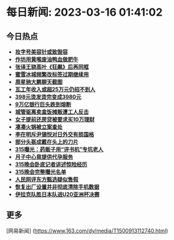 
# 每日新闻: 2023-03-16 01:41:02
## 今日热点

- **[妆字号美容针或致毁容](https://www.163.com/search?keyword=%E5%A6%86%E5%AD%97%E5%8F%B7%E7%BE%8E%E5%AE%B9%E9%92%88%E6%88%96%E8%87%B4%E6%AF%81%E5%AE%B9)**
- **[作坊用黄喉废油鸭血做肥牛](https://www.163.com/search?keyword=%E4%BD%9C%E5%9D%8A%E7%94%A8%E9%BB%84%E5%96%89%E5%BA%9F%E6%B2%B9%E9%B8%AD%E8%A1%80%E5%81%9A%E8%82%A5%E7%89%9B)**
- **[张译王骁高叶《狂飙》后再同框](https://www.163.com/search?keyword=%E5%BC%A0%E8%AF%91%E7%8E%8B%E9%AA%81%E9%AB%98%E5%8F%B6%E3%80%8A%E7%8B%82%E9%A3%99%E3%80%8B%E5%90%8E%E5%86%8D%E5%90%8C%E6%A1%86)**
- **[蜜雪冰城频繁改标签过期继续用](https://www.163.com/search?keyword=%E8%9C%9C%E9%9B%AA%E5%86%B0%E5%9F%8E%E9%A2%91%E7%B9%81%E6%94%B9%E6%A0%87%E7%AD%BE%E8%BF%87%E6%9C%9F%E7%BB%A7%E7%BB%AD%E7%94%A8)**
- **[周星驰大鹏聊天截图](https://www.163.com/search?keyword=%E5%91%A8%E6%98%9F%E9%A9%B0%E5%A4%A7%E9%B9%8F%E8%81%8A%E5%A4%A9%E6%88%AA%E5%9B%BE)**
- **[瓦工年收入或超25万元仍招不到人](https://www.163.com/search?keyword=%E7%93%A6%E5%B7%A5%E5%B9%B4%E6%94%B6%E5%85%A5%E6%88%96%E8%B6%8525%E4%B8%87%E5%85%83%E4%BB%8D%E6%8B%9B%E4%B8%8D%E5%88%B0%E4%BA%BA)**
- **[398元烫发烫完变成3980元](https://www.163.com/search?keyword=398%E5%85%83%E7%83%AB%E5%8F%91%E7%83%AB%E5%AE%8C%E5%8F%98%E6%88%903980%E5%85%83)**
- **[9万亿银行巨头跌到熔断](https://www.163.com/search?keyword=9%E4%B8%87%E4%BA%BF%E9%93%B6%E8%A1%8C%E5%B7%A8%E5%A4%B4%E8%B7%8C%E5%88%B0%E7%86%94%E6%96%AD)**
- **[城管驱离卖盒饭摊贩遭工人反击](https://www.163.com/search?keyword=%E5%9F%8E%E7%AE%A1%E9%A9%B1%E7%A6%BB%E5%8D%96%E7%9B%92%E9%A5%AD%E6%91%8A%E8%B4%A9%E9%81%AD%E5%B7%A5%E4%BA%BA%E5%8F%8D%E5%87%BB)**
- **[女子提前还房贷被要求买10万理财](https://www.163.com/search?keyword=%E5%A5%B3%E5%AD%90%E6%8F%90%E5%89%8D%E8%BF%98%E6%88%BF%E8%B4%B7%E8%A2%AB%E8%A6%81%E6%B1%82%E4%B9%B010%E4%B8%87%E7%90%86%E8%B4%A2)**
- **[凑凑火锅被立案查处](https://www.163.com/search?keyword=%E5%87%91%E5%87%91%E7%81%AB%E9%94%85%E8%A2%AB%E7%AB%8B%E6%A1%88%E6%9F%A5%E5%A4%84)**
- **[李在明斥尹锡悦对日外交有损国格](https://www.163.com/search?keyword=%E6%9D%8E%E5%9C%A8%E6%98%8E%E6%96%A5%E5%B0%B9%E9%94%A1%E6%82%A6%E5%AF%B9%E6%97%A5%E5%A4%96%E4%BA%A4%E6%9C%89%E6%8D%9F%E5%9B%BD%E6%A0%BC)**
- **[部分头盔成戴在头上的刀片](https://www.163.com/search?keyword=%E9%83%A8%E5%88%86%E5%A4%B4%E7%9B%94%E6%88%90%E6%88%B4%E5%9C%A8%E5%A4%B4%E4%B8%8A%E7%9A%84%E5%88%80%E7%89%87)**
- **[315曝光：药贩子用“评书机”专坑老人](https://www.163.com/search?keyword=315%E6%9B%9D%E5%85%89%EF%BC%9A%E8%8D%AF%E8%B4%A9%E5%AD%90%E7%94%A8%E2%80%9C%E8%AF%84%E4%B9%A6%E6%9C%BA%E2%80%9D%E4%B8%93%E5%9D%91%E8%80%81%E4%BA%BA)**
- **[月子中心竟提供代孕服务](https://www.163.com/search?keyword=%E6%9C%88%E5%AD%90%E4%B8%AD%E5%BF%83%E7%AB%9F%E6%8F%90%E4%BE%9B%E4%BB%A3%E5%AD%95%E6%9C%8D%E5%8A%A1)**
- **[315晚会卧底记者讲述惊险经历](https://www.163.com/search?keyword=315%E6%99%9A%E4%BC%9A%E5%8D%A7%E5%BA%95%E8%AE%B0%E8%80%85%E8%AE%B2%E8%BF%B0%E6%83%8A%E9%99%A9%E7%BB%8F%E5%8E%86)**
- **[315晚会完整曝光名单](https://www.163.com/search?keyword=315%E6%99%9A%E4%BC%9A%E5%AE%8C%E6%95%B4%E6%9B%9D%E5%85%89%E5%90%8D%E5%8D%95)**
- **[人民网评东方甄选疑似售假](https://www.163.com/search?keyword=%E4%BA%BA%E6%B0%91%E7%BD%91%E8%AF%84%E4%B8%9C%E6%96%B9%E7%94%84%E9%80%89%E7%96%91%E4%BC%BC%E5%94%AE%E5%81%87)**
- **[恢复出厂设置并非彻底清除手机数据](https://www.163.com/search?keyword=%E6%81%A2%E5%A4%8D%E5%87%BA%E5%8E%82%E8%AE%BE%E7%BD%AE%E5%B9%B6%E9%9D%9E%E5%BD%BB%E5%BA%95%E6%B8%85%E9%99%A4%E6%89%8B%E6%9C%BA%E6%95%B0%E6%8D%AE)**
- **[伊拉克队胜日本队进U20亚洲杯决赛](https://www.163.com/search?keyword=%E4%BC%8A%E6%8B%89%E5%85%8B%E9%98%9F%E8%83%9C%E6%97%A5%E6%9C%AC%E9%98%9F%E8%BF%9BU20%E4%BA%9A%E6%B4%B2%E6%9D%AF%E5%86%B3%E8%B5%9B)**

## 更多
[网易新闻] (https://www.163.com/dy/media/T1500913112740.html)
